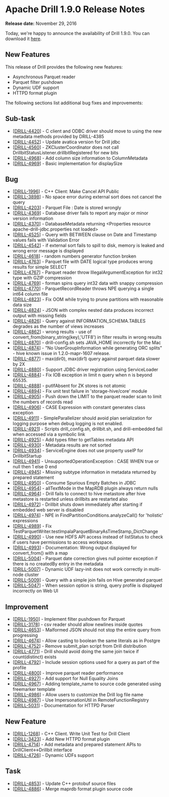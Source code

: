 # Apache Drill 1.9.0 Release Notes

**Release date:**  November 29, 2016

Today, we're happy to announce the availability of Drill 1.9.0. You can download it [here](https://drill.apache.org/download/).

## New Features
This release of Drill provides the following new features: 

- Asynchronous Parquet reader
- Parquet filter pushdown  
- Dynamic UDF support  
- HTTPD format plugin  

The following sections list additional bug fixes and improvements:  

<h2>        Sub-task
</h2>
<ul>
<li>[<a href='https://issues.apache.org/jira/browse/DRILL-4420'>DRILL-4420</a>] -         C client and ODBC driver should move to using the new metadata methods provided by DRILL-4385
</li>
<li>[<a href='https://issues.apache.org/jira/browse/DRILL-4452'>DRILL-4452</a>] -         Update avatica version for Drill jdbc
</li>
<li>[<a href='https://issues.apache.org/jira/browse/DRILL-4560'>DRILL-4560</a>] -         ZKClusterCoordinator does not call DrillbitStatusListener.drillbitRegistered for new bits
</li>
<li>[<a href='https://issues.apache.org/jira/browse/DRILL-4968'>DRILL-4968</a>] -         Add column size information to ColumnMetadata
</li>
<li>[<a href='https://issues.apache.org/jira/browse/DRILL-4969'>DRILL-4969</a>] -         Basic implementation for displaySize
</li>
</ul>
                            
<h2>        Bug
</h2>
<ul>
<li>[<a href='https://issues.apache.org/jira/browse/DRILL-1996'>DRILL-1996</a>] -         C++ Client: Make Cancel API Public
</li>
<li>[<a href='https://issues.apache.org/jira/browse/DRILL-3898'>DRILL-3898</a>] -         No space error during external sort does not cancel the query
</li>
<li>[<a href='https://issues.apache.org/jira/browse/DRILL-4203'>DRILL-4203</a>] -         Parquet File : Date is stored wrongly
</li>
<li>[<a href='https://issues.apache.org/jira/browse/DRILL-4369'>DRILL-4369</a>] -         Database driver fails to report any major or minor version information
</li>
<li>[<a href='https://issues.apache.org/jira/browse/DRILL-4370'>DRILL-4370</a>] -         DatabaseMetadata returning &lt;Properties resource apache-drill-jdbc.properties not loaded&gt;
</li>
<li>[<a href='https://issues.apache.org/jira/browse/DRILL-4525'>DRILL-4525</a>] -         Query with BETWEEN clause on Date and Timestamp values fails with Validation Error
</li>
<li>[<a href='https://issues.apache.org/jira/browse/DRILL-4542'>DRILL-4542</a>] -         if external sort fails to spill to disk, memory is leaked and wrong error message is displayed
</li>
<li>[<a href='https://issues.apache.org/jira/browse/DRILL-4618'>DRILL-4618</a>] -         random numbers generator function broken
</li>
<li>[<a href='https://issues.apache.org/jira/browse/DRILL-4763'>DRILL-4763</a>] -         Parquet file with DATE logical type produces wrong results for simple SELECT
</li>
<li>[<a href='https://issues.apache.org/jira/browse/DRILL-4767'>DRILL-4767</a>] -         Parquet reader throw IllegalArgumentException for int32 type with GZIP compression
</li>
<li>[<a href='https://issues.apache.org/jira/browse/DRILL-4769'>DRILL-4769</a>] -         forman spins query int32 data with snappy compression
</li>
<li>[<a href='https://issues.apache.org/jira/browse/DRILL-4770'>DRILL-4770</a>] -         ParquetRecordReader throws NPE querying a single int64 column file
</li>
<li>[<a href='https://issues.apache.org/jira/browse/DRILL-4823'>DRILL-4823</a>] -         Fix OOM while trying to prune partitions with reasonable data size
</li>
<li>[<a href='https://issues.apache.org/jira/browse/DRILL-4824'>DRILL-4824</a>] -         JSON with complex nested data produces incorrect output with missing fields
</li>
<li>[<a href='https://issues.apache.org/jira/browse/DRILL-4826'>DRILL-4826</a>] -         Query against INFORMATION_SCHEMA.TABLES degrades as the number of views increases
</li>
<li>[<a href='https://issues.apache.org/jira/browse/DRILL-4862'>DRILL-4862</a>] -         wrong results - use of convert_from(binary_string(key),&#39;UTF8&#39;) in filter results in wrong results
</li>
<li>[<a href='https://issues.apache.org/jira/browse/DRILL-4870'>DRILL-4870</a>] -         drill-config.sh sets JAVA_HOME incorrectly for the Mac
</li>
<li>[<a href='https://issues.apache.org/jira/browse/DRILL-4874'>DRILL-4874</a>] -         &quot;No UserGroupInformation while generating ORC splits&quot; - hive known issue in 1.2.0-mapr-1607 release.
</li>
<li>[<a href='https://issues.apache.org/jira/browse/DRILL-4877'>DRILL-4877</a>] -         max(dir0), max(dir1) query against parquet data slower by 2X
</li>
<li>[<a href='https://issues.apache.org/jira/browse/DRILL-4880'>DRILL-4880</a>] -         Support JDBC driver registration using ServiceLoader 
</li>
<li>[<a href='https://issues.apache.org/jira/browse/DRILL-4884'>DRILL-4884</a>] -         Fix IOB exception in limit n query when n is beyond 65535.
</li>
<li>[<a href='https://issues.apache.org/jira/browse/DRILL-4888'>DRILL-4888</a>] -         putIfAbsent for ZK stores is not atomic
</li>
<li>[<a href='https://issues.apache.org/jira/browse/DRILL-4894'>DRILL-4894</a>] -         Fix unit test failure in &#39;storage-hive/core&#39; module
</li>
<li>[<a href='https://issues.apache.org/jira/browse/DRILL-4905'>DRILL-4905</a>] -         Push down the LIMIT to the parquet reader scan to limit the numbers of records read
</li>
<li>[<a href='https://issues.apache.org/jira/browse/DRILL-4906'>DRILL-4906</a>] -         CASE Expression with constant generates class exception
</li>
<li>[<a href='https://issues.apache.org/jira/browse/DRILL-4911'>DRILL-4911</a>] -         SimpleParallelizer should avoid plan serialization for logging purpose when debug logging is not enabled.
</li>
<li>[<a href='https://issues.apache.org/jira/browse/DRILL-4921'>DRILL-4921</a>] -         Scripts drill_config.sh,  drillbit.sh, and drill-embedded fail when accessed via a symbolic link
</li>
<li>[<a href='https://issues.apache.org/jira/browse/DRILL-4925'>DRILL-4925</a>] -         Add types filter to getTables metadata API
</li>
<li>[<a href='https://issues.apache.org/jira/browse/DRILL-4930'>DRILL-4930</a>] -         Metadata results are not sorted
</li>
<li>[<a href='https://issues.apache.org/jira/browse/DRILL-4934'>DRILL-4934</a>] -         ServiceEngine does not use property useIP for DrillbitStartup
</li>
<li>[<a href='https://issues.apache.org/jira/browse/DRILL-4941'>DRILL-4941</a>] -         UnsupportedOperationException : CASE WHEN true or null then 1 else 0 end
</li>
<li>[<a href='https://issues.apache.org/jira/browse/DRILL-4945'>DRILL-4945</a>] -         Missing subtype information in metadata returned by prepared statement
</li>
<li>[<a href='https://issues.apache.org/jira/browse/DRILL-4950'>DRILL-4950</a>] -         Consume Spurious Empty Batches in JDBC
</li>
<li>[<a href='https://issues.apache.org/jira/browse/DRILL-4954'>DRILL-4954</a>] -         allTextMode in the MapRDB plugin always return nulls
</li>
<li>[<a href='https://issues.apache.org/jira/browse/DRILL-4964'>DRILL-4964</a>] -         Drill fails to connect to hive metastore after hive metastore is restarted unless drillbits are restarted also
</li>
<li>[<a href='https://issues.apache.org/jira/browse/DRILL-4972'>DRILL-4972</a>] -         Drillbit shuts down immediately after starting if embedded web server is disabled
</li>
<li>[<a href='https://issues.apache.org/jira/browse/DRILL-4974'>DRILL-4974</a>] -         NPE in FindPartitionConditions.analyzeCall() for &#39;holistic&#39; expressions
</li>
<li>[<a href='https://issues.apache.org/jira/browse/DRILL-4989'>DRILL-4989</a>] -         Fix TestParquetWriter.testImpalaParquetBinaryAsTimeStamp_DictChange
</li>
<li>[<a href='https://issues.apache.org/jira/browse/DRILL-4990'>DRILL-4990</a>] -         Use new HDFS API access instead of listStatus to check if users have permissions to access workspace.
</li>
<li>[<a href='https://issues.apache.org/jira/browse/DRILL-4993'>DRILL-4993</a>] -         Documentation: Wrong output displayed for convert_from() with a map
</li>
<li>[<a href='https://issues.apache.org/jira/browse/DRILL-5004'>DRILL-5004</a>] -         Parquet date correction gives null pointer exception if there is no createdBy entry in the metadata
</li>
<li>[<a href='https://issues.apache.org/jira/browse/DRILL-5007'>DRILL-5007</a>] -         Dynamic UDF lazy-init does not work correctly in multi-node cluster
</li>
<li>[<a href='https://issues.apache.org/jira/browse/DRILL-5009'>DRILL-5009</a>] -         Query with a simple join fails on Hive generated parquet
</li>
<li>[<a href='https://issues.apache.org/jira/browse/DRILL-5047'>DRILL-5047</a>] -         When session option is string, query profile is displayed incorrectly on Web UI
</li>
</ul>
                        
<h2>        Improvement
</h2>
<ul>
<li>[<a href='https://issues.apache.org/jira/browse/DRILL-1950'>DRILL-1950</a>] -         Implement filter pushdown for Parquet
</li>
<li>[<a href='https://issues.apache.org/jira/browse/DRILL-3178'>DRILL-3178</a>] -         csv reader should allow newlines inside quotes 
</li>
<li>[<a href='https://issues.apache.org/jira/browse/DRILL-4653'>DRILL-4653</a>] -         Malformed JSON should not stop the entire query from progressing
</li>
<li>[<a href='https://issues.apache.org/jira/browse/DRILL-4674'>DRILL-4674</a>] -         Allow casting to boolean the same literals as in Postgre
</li>
<li>[<a href='https://issues.apache.org/jira/browse/DRILL-4752'>DRILL-4752</a>] -         Remove submit_plan script from Drill distribution
</li>
<li>[<a href='https://issues.apache.org/jira/browse/DRILL-4771'>DRILL-4771</a>] -         Drill should avoid doing the same join twice if count(distinct) exists
</li>
<li>[<a href='https://issues.apache.org/jira/browse/DRILL-4792'>DRILL-4792</a>] -         Include session options used for a query as part of the profile
</li>
<li>[<a href='https://issues.apache.org/jira/browse/DRILL-4800'>DRILL-4800</a>] -         Improve parquet reader performance
</li>
<li>[<a href='https://issues.apache.org/jira/browse/DRILL-4927'>DRILL-4927</a>] -         Add support for Null Equality Joins
</li>
<li>[<a href='https://issues.apache.org/jira/browse/DRILL-4967'>DRILL-4967</a>] -         Adding template_name to source code generated using freemarker template
</li>
<li>[<a href='https://issues.apache.org/jira/browse/DRILL-4986'>DRILL-4986</a>] -         Allow users to customize the Drill log file name
</li>
<li>[<a href='https://issues.apache.org/jira/browse/DRILL-4987'>DRILL-4987</a>] -         Use ImpersonationUtil in RemoteFunctionRegistry
</li>
<li>[<a href='https://issues.apache.org/jira/browse/DRILL-5031'>DRILL-5031</a>] -         Documentation for HTTPD Parser
</li>
</ul>
            
<h2>        New Feature
</h2>
<ul>
<li>[<a href='https://issues.apache.org/jira/browse/DRILL-1268'>DRILL-1268</a>] -         C++ Client. Write Unit Test for Drill Client
</li>
<li>[<a href='https://issues.apache.org/jira/browse/DRILL-3423'>DRILL-3423</a>] -         Add New HTTPD format plugin
</li>
<li>[<a href='https://issues.apache.org/jira/browse/DRILL-4714'>DRILL-4714</a>] -         Add metadata and prepared statement APIs to DrillClient&lt;-&gt;Drillbit interface
</li>
<li>[<a href='https://issues.apache.org/jira/browse/DRILL-4726'>DRILL-4726</a>] -         Dynamic UDFs support
</li>
</ul>
                                                        
<h2>        Task
</h2>
<ul>
<li>[<a href='https://issues.apache.org/jira/browse/DRILL-4853'>DRILL-4853</a>] -         Update C++ protobuf source files
</li>
<li>[<a href='https://issues.apache.org/jira/browse/DRILL-4886'>DRILL-4886</a>] -         Merge maprdb format plugin source code
</li>
</ul>
                